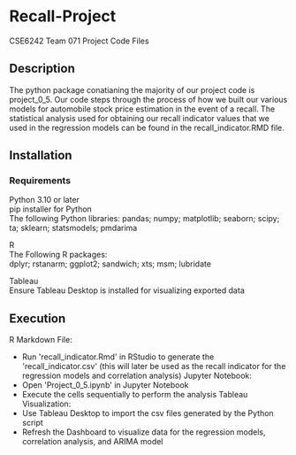 # Recall-Project
CSE6242 Team 071 Project Code Files

## Description
The python package conatianing the majority of our project code is project_0_5. Our code steps through the process of how we built our various models for automobile stock price estimation in the event of a recall. The statistical analysis used for obtaining our recall indicator values that we used in the regression models can be found in the recall_indicator.RMD file.

## Installation
### Requirements
Python 3.10 or later  
pip installer for Python  
The following Python libraries: pandas; numpy; matplotlib; seaborn; scipy; ta; sklearn; statsmodels; pmdarima

R  
The Following R packages:  
dplyr; rstanarm; ggplot2; sandwich; xts; msm; lubridate

Tableau  
Ensure Tableau Desktop is installed for visualizing exported data

## Execution
R Markdown File:
  * Run 'recall_indicator.Rmd' in RStudio to generate the 'recall_indicator.csv' (this will later be used as the recall indicator for the regression models and correlation analysis) 
Jupyter Notebook:
  * Open 'Project_0_5.ipynb' in Jupyter Notebook
  * Execute the cells sequentially to perform the analysis
Tableau Visualization:
  * Use Tableau Desktop to import the csv files generated by the Python script
  * Refresh the Dashboard to visualize data for the regression models, correlation analysis, and ARIMA model
